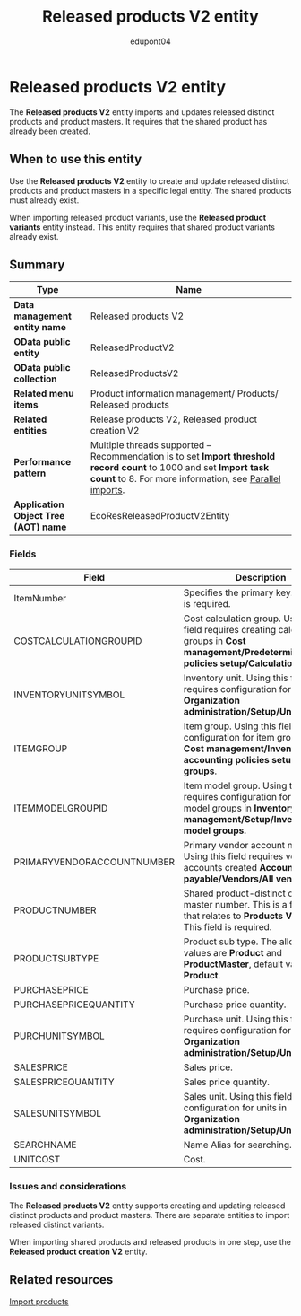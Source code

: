 ﻿---
title: Released products V2 entity
description: Learn about the Released products V2 data entity in finance and operations migration projects with Dynamics 365.
author: edupont04
ms.author: katiehav
ms.topic: article
ms.date: 04/28/2023
ms.collection: FastTrack
---

# Released products V2 entity

The **Released products V2** entity imports and updates released distinct products and product masters. It requires that the shared product has already been created.

## When to use this entity

Use the **Released products V2** entity to create and update released distinct products and product masters in a specific legal entity. The shared products must already exist.

When importing released product variants, use the **Released product variants** entity instead. This entity requires that shared product variants already exist.

## Summary

|Type|Name|
|----|----|
| **Data management entity name** | Released products V2 |
| **OData public entity** | ReleasedProductV2 |
| **OData public collection** | ReleasedProductsV2 |
| **Related menu items** | Product information management/ Products/ Released products |
| **Related entities** | Release products V2, Released product creation V2 |
| **Performance pattern** | Multiple threads supported – Recommendation is to set **Import threshold record count** to 1000 and set **Import task count** to 8. For more information, see [Parallel imports](/dynamics365/fin-ops-core/dev-itpro/data-entities/data-import-export-job#parallel-imports). |
| **Application Object Tree (AOT) name** | EcoResReleasedProductV2Entity |

### Fields

| Field | Description |
|--|--|
| ItemNumber | Specifies the primary key. This field is required. |
| COSTCALCULATIONGROUPID | Cost calculation group. Using this field requires creating calculation groups in **Cost management/Predetermined cost policies setup/Calculation groups**. |
| INVENTORYUNITSYMBOL | Inventory unit. Using this field requires configuration for units in **Organization administration/Setup/Units**. |
| ITEMGROUP | Item group. Using this field requires configuration for item groups in **Cost management/Inventory accounting policies setup/Item groups**. |
| ITEMMODELGROUPID | Item model group. Using this field requires configuration for item model groups in **Inventory management/Setup/Inventory/Item model groups.** |
| PRIMARYVENDORACCOUNTNUMBER | Primary vendor account number. Using this field requires vendor accounts created **Accounts payable/Vendors/All vendors**. |
| PRODUCTNUMBER | Shared product-distinct or product master number. This is a foreign key that relates to **Products V2** entity. This field is required. |
| PRODUCTSUBTYPE | Product sub type. The allowed values are **Product** and **ProductMaster**, default value is **Product**. |
| PURCHASEPRICE | Purchase price. |
| PURCHASEPRICEQUANTITY | Purchase price quantity. |
| PURCHUNITSYMBOL | Purchase unit. Using this field requires configuration for units in **Organization administration/Setup/Units**. |
| SALESPRICE | Sales price. |
| SALESPRICEQUANTITY | Sales price quantity. |
| SALESUNITSYMBOL | Sales unit. Using this field requires configuration for units in **Organization administration/Setup/Units**. |
| SEARCHNAME | Name Alias for searching. |
| UNITCOST | Cost. |

### Issues and considerations

The **Released products V2** entity supports creating and updating released distinct products and product masters. There are separate entities to import released distinct variants.

When importing shared products and released products in one step, use the **Released product creation V2** entity.

## Related resources

[Import products](/dynamics365/guidance/resources/import-products)  
